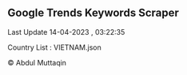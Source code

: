 

## Google Trends Keywords Scraper 
 
Last Update 14-04-2023 , 03:22:35

Country List :
VIETNAM.json



© Abdul Muttaqin 
